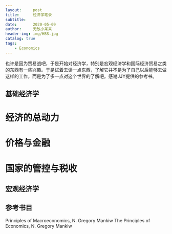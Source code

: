```yaml
---
layout:     post
title:      经济学笔录
subtitle:  
date:       2020-05-09
author:     无敌小呆呆
header-img: img/HBS.jpg
catalog: true
tags:
    - Economics
---
```


也许是因为贸易战吧，于是开始对经济学，特别是宏观经济学和国际经济贸易之类的东西有一些兴趣。于是试着去读一点东西，了解它并不是为了自己以后能够去做这样的工作，而是为了多一点对这个世界的了解吧。感谢JJY提供的参考书。

## 基础经济学
# 经济的总动力
# 价格与金融
# 国家的管控与税收

## 宏观经济学
## 参考书目
Principles of Macroeconomics, N. Gregory Mankiw
The Principles of Economics, N. Gregory Mankiw

